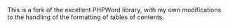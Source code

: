 This is a fork of the excellent PHPWord library, with my own modifications to the handling of the formatting of tables of contents. 